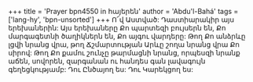 +++
title = 'Prayer bpn4550 in հայերեն'
author = 'Abdu'l-Bahá'
tags = ['lang-hy', 'bpn-unsorted']
+++
Ո՜վ Աստված: Դաստիարակիր այս երեխաներին: Այս երեխաները Քո պարտեզի բույսերն են, Քո մարգագետնի ծաղիկներն են, Քո այգու վարդերը: Թող Քո անձրևը լցվի նրանց վրա, թող Ճշմարտության Արևը շողա նրանց վրա Քո սիրով: Թող Քո քամու շունչը թարմացնի նրանց, որպեսզի նրանք աճեն, սովորեն, զարգանան ու հանդես գան լավագույն գեղեցկությամբ:
	Դու Ընծայող ես: Դու Կարեկցող ես:
